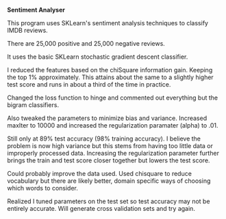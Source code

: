 **Sentiment Analyser**

This program uses SKLearn's sentiment analysis techniques to classify IMDB reviews.

There are 25,000 positive and 25,000 negative reviews.

It uses the basic SKLearn stochastic gradient descent classifier.

I reduced the features based on the chiSquare information gain. Keeping the top 1% approximately. This attains about the same to a slightly higher test score and runs in about a third of the time in practice.

Changed the loss function to hinge and commented out everything but the bigram classifiers.

Also tweaked the parameters to minimize bias and variance. Increased maxIter to 10000 and increased the regularization paramater (alpha) to .01.

Still only at 89% test accuracy (98% training accuracy). I believe the problem is now high variance but this stems from having too little data or improperly processed data. Increasing the regularization parameter further brings the train and test score closer together but lowers the test score. 

Could probably improve the data used. Used chisquare to reduce vocabulary but there are likely better, domain specific ways of choosing which words to consider.

Realized I tuned parameters on the test set so test accuracy may not be entirely accurate. Will generate cross validation sets and try again.